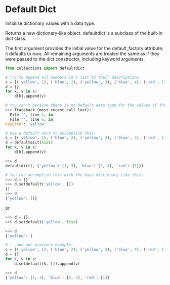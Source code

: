 # Default Dict

Initialize dictionary values with a data type.

Returns a new dictionary-like object. defaultdict is a subclass of the built-in dict class.

The first argument provides the initial value for the default_factory attribute; it defaults to ```None```. All remaining arguments are treated the same as if they were passed to the dict constructor, including keyword arguments.

```python
from collections import defaultdict

# Try to append all numbers in a list to their descriptions
s = [('yellow', 1), ('blue', 2), ('yellow', 3), ('blue', 4), ('red', 1)]
d = {}
for k, v in s:
    d[k].append(v)

# You can't because there is no default data type for the values of the keys being created.
>>> Traceback (most recent call last):
  File "", line 1, in 
  File "", line 6, in 
KeyError: 'yellow'

# Use a default dict to accomplish this:
s = [('yellow', 1), ('blue', 2), ('yellow', 3), ('blue', 4), ('red', 1)]
d = defaultdict(list)
for k, v in s:
    d[k].append(v)

>>> d
defaultdict(, {'yellow': [1, 3], 'blue': [2, 4], 'red': [1]})

# You can accomplish this with the base dictionary like this:
>>> d = {}
>>> d.setdefault('yellow', [])
[]
>>> d
{'yellow': []}
```

or

```python 
>>> d = {}
>>> d.setdefault('yellow', list)

>>> d
{'yellow': }

# ...and our previous example:
s = [('yellow', 1), ('blue', 2), ('yellow', 3), ('blue', 4), ('red', 1)]
d = {}
for k, v in s:
    d.setdefault(k, []).append(v)

>>> d
{'yellow': [1, 3], 'blue': [2, 4], 'red': [1]}
```